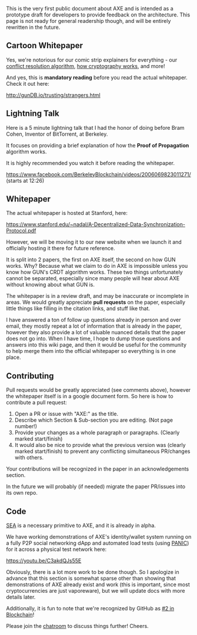 This is the very first public document about AXE and is intended as a prototype draft for developers to provide feedback on the architecture. This page is not ready for general readership though, and will be entirely rewritten in the future.

## Cartoon Whitepaper

Yes, we're notorious for our comic strip explainers for everything - our [conflict resolution algorithm](https://gun.eco/distributed/matters.html), [how cryptography works](https://gun.eco/explainers/data/security.html), and more!

And yes, this is **mandatory reading** before you read the actual whitepaper. Check it out here:

http://gunDB.io/trusting/strangers.html

## Lightning Talk

Here is a 5 minute lightning talk that I had the honor of doing before Bram Cohen, Inventor of BitTorrent, at Berkeley.

It focuses on providing a brief explanation of how the **Proof of Propagation** algorithm works.

It is highly recommended you watch it before reading the whitepaper. 

https://www.facebook.com/BerkeleyBlockchain/videos/2006069823011271/ (starts at 12:26)

## Whitepaper

The actual whitepaper is hosted at Stanford, here:

https://www.stanford.edu/~nadal/A-Decentralized-Data-Synchronization-Protocol.pdf

However, we will be moving it to our new website when we launch it and officially hosting it there for future reference.

It is split into 2 papers, the first on AXE itself, the second on how GUN works. Why? Because what we claim to do in AXE is impossible unless you know how GUN's CRDT algorithm works. These two things unfortunately cannot be separated, especially since many people will hear about AXE without knowing about what GUN is.

The whitepaper is in a review draft, and may be inaccurate or incomplete in areas. We would greatly appreciate **pull requests** on the paper, especially little things like filling in the citation links, and stuff like that.

I have answered a ton of follow up questions already in person and over email, they mostly repeat a lot of information that is already in the paper, however they also provide a lot of valuable nuanced details that the paper does not go into. When I have time, I hope to dump those questions and answers into this wiki page, and then it would be useful for the community to help merge them into the official whitepaper so everything is in one place.

## Contributing

Pull requests would be greatly appreciated (see comments above), however the whitepaper itself is in a google document form. So here is how to contribute a pull request:

1. Open a PR or issue with "AXE:" as the title.
2. Describe which Section & Sub-section you are editing. (Not page number!)
3. Provide your changes as a whole paragraph or paragraphs. (Clearly marked start/finish)
4. It would also be nice to provide what the previous version was (clearly marked start/finish) to prevent any conflicting simultaneous PR/changes with others.

Your contributions will be recognized in the paper in an acknowledgements section.

In the future we will probably (if needed) migrate the paper PR/issues into its own repo.

## Code

[SEA](https://hackernoon.com/so-you-want-to-build-a-p2p-twitter-with-e2e-encryption-f90505b2ff8) is a necessary primitive to AXE, and it is already in alpha.

We have working demonstrations of AXE's identity/wallet system running on a fully P2P social networking dApp and automated load tests (using [PANIC](https://github.com/gundb/panic-server)) for it across a physical test network here:

https://youtu.be/C3akdQJs55E

Obviously, there is a lot more work to be done though. So I apologize in advance that this section is somewhat sparse other than showing that demonstrations of AXE already exist and work (this is important, since most cryptocurrencies are just vaporeware), but we will update docs with more details later.

Additionally, it is fun to note that we're recognized by GitHub as [#2 in Blockchain](https://github.com/topics/blockchain)!

Please join the [chatroom](https://gitter.im/amark/gun) to discuss things further! Cheers.